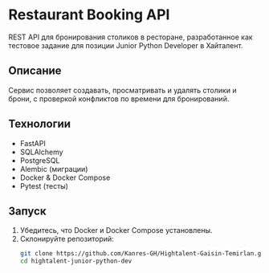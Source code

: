 # Restaurant Booking API
REST API для бронирования столиков в ресторане, разработанное как тестовое задание для позиции Junior Python Developer в Хайталент.

## Описание
Сервис позволяет создавать, просматривать и удалять столики и брони, с проверкой конфликтов по времени для бронирований.

## Технологии
- FastAPI
- SQLAlchemy
- PostgreSQL
- Alembic (миграции)
- Docker & Docker Compose
- Pytest (тесты)

## Запуск
1. Убедитесь, что Docker и Docker Compose установлены.
2. Склонируйте репозиторий:
   ```bash
   git clone https://github.com/Kanres-GH/Hightalent-Gaisin-Temirlan.git
   cd hightalent-junior-python-dev